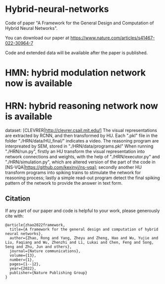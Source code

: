 # Hybrid-neural-networks

Code of paper "A Framework for the General Design and Computation of Hybrid Neural Networks".

You can download our paper at https://www.nature.com/articles/s41467-022-30964-7

Code and extended data will be available after the paper is published. 

# HMN: hybrid modulation network now is available

# HRN: hybrid reasoning network now is available
dataset: [CLEVRER|http://clevrer.csail.mit.edu/]
The visual representations are extracted by RCNN, and then transformed by HU. Each ".pkl" file in the folder "./HRN/data/HU_final/" indicates a video.
The reasoning program are interpreated by SEM, stored in "./HRN/data/programs.pkl"
When running "./HRN/run.py", firstly an HU transform the visual representation into network connections and weights, with the help of "./HRN/executor.py" and "./HRN/simulation.py", which are altered version of the part of the code in [NS-VQA|https://github.com/kexinyi/ns-vqa]; secondly another HU transform programs into spiking trains to stimulate the network for reasoning process; lastly a simple read-out program detect the final spiking pattern of the network to provide the answer in text form. 

## Citation

If any part of our paper and code is helpful to your work, please generously cite with:

```
@article{zhao2022framework,
  title={A framework for the general design and computation of hybrid neural networks},
  author={Zhao, Rong and Yang, Zheyu and Zheng, Hao and Wu, Yujie and Liu, Faqiang and Wu, Zhenzhi and Li, Lukai and Chen, Feng and Song, Seng and Zhu, Jun and others},
  journal={Nature communications},
  volume={13},
  number={1},
  pages={1--12},
  year={2022},
  publisher={Nature Publishing Group}
}
```

